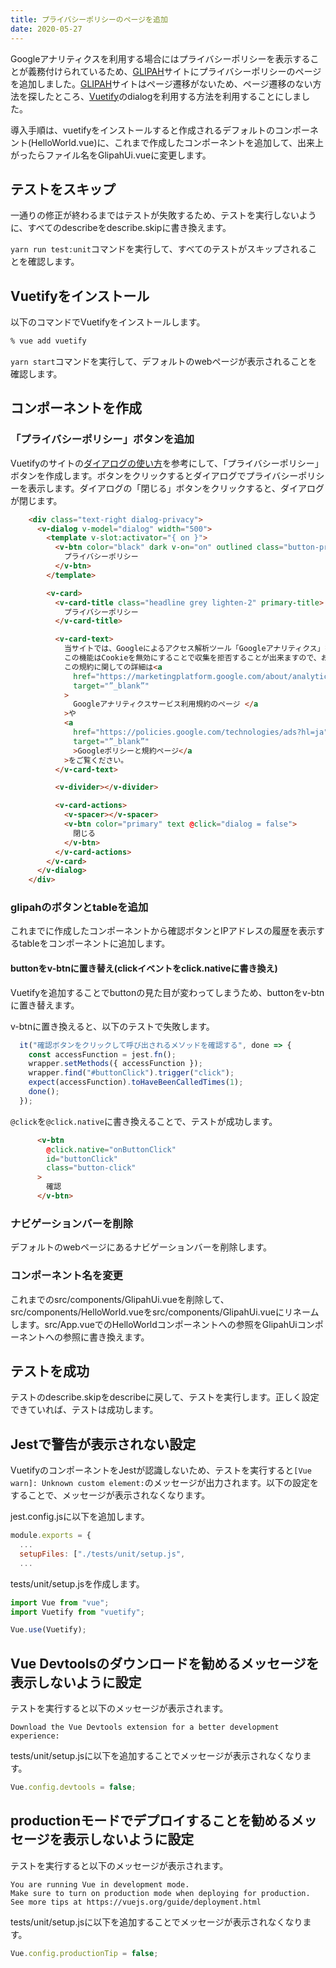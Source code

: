 ```yaml
---
title: プライバシーポリシーのページを追加
date: 2020-05-27
---
```


Googleアナリティクスを利用する場合にはプライバシーポリシーを表示することが義務付けられているため、[GLIPAH](https://glipah.netlify.app/)サイトにプライバシーポリシーのページを追加しました。[GLIPAH](https://glipah.netlify.app/)サイトはページ遷移がないため、ページ遷移のない方法を探したところ、[Vuetify](https://vuetifyjs.com/ja/)のdialogを利用する方法を利用することにしました。

<!--more-->

導入手順は、vuetifyをインストールすると作成されるデフォルトのコンポーネント(HelloWorld.vue)に、これまで作成したコンポーネントを追加して、出来上がったらファイル名をGlipahUi.vueに変更します。

## テストをスキップ

一通りの修正が終わるまではテストが失敗するため、テストを実行しないように、すべてのdescribeをdescribe.skipに書き換えます。

`yarn run test:unit`コマンドを実行して、すべてのテストがスキップされることを確認します。

## Vuetifyをインストール

以下のコマンドでVuetifyをインストールします。

```sh
% vue add vuetify
```

`yarn start`コマンドを実行して、デフォルトのwebページが表示されることを確認します。

## コンポーネントを作成

### 「プライバシーポリシー」ボタンを追加

Vuetifyのサイトの[ダイアログの使い方](https://vuetifyjs.com/ja/components/dialogs/#usage)を参考にして、「プライバシーポリシー」ボタンを作成します。ボタンをクリックするとダイアログでプライバシーポリシーを表示します。ダイアログの「閉じる」ボタンをクリックすると、ダイアログが閉じます。

```html
    <div class="text-right dialog-privacy">
      <v-dialog v-model="dialog" width="500">
        <template v-slot:activator="{ on }">
          <v-btn color="black" dark v-on="on" outlined class="button-privacy">
            プライバシーポリシー
          </v-btn>
        </template>

        <v-card>
          <v-card-title class="headline grey lighten-2" primary-title>
            プライバシーポリシー
          </v-card-title>

          <v-card-text>
            当サイトでは、Googleによるアクセス解析ツール「Googleアナリティクス」を使用しています。このGoogleアナリティクスはデータの収集のためにCookieを使用しています。このデータは匿名で収集されており、個人を特定するものではありません。
            この機能はCookieを無効にすることで収集を拒否することが出来ますので、お使いのブラウザの設定をご確認ください。
            この規約に関しての詳細は<a
              href="https://marketingplatform.google.com/about/analytics/terms/jp/"
              target="”_blank”"
            >
              Googleアナリティクスサービス利用規約のページ </a
            >や
            <a
              href="https://policies.google.com/technologies/ads?hl=ja"
              target="”_blank”"
              >Googleポリシーと規約ページ</a
            >をご覧ください。
          </v-card-text>

          <v-divider></v-divider>

          <v-card-actions>
            <v-spacer></v-spacer>
            <v-btn color="primary" text @click="dialog = false">
              閉じる
            </v-btn>
          </v-card-actions>
        </v-card>
      </v-dialog>
    </div>
```

### glipahのボタンとtableを追加

これまでに作成したコンポーネントから確認ボタンとIPアドレスの履歴を表示するtableをコンポーネントに追加します。

#### buttonをv-btnに置き替え(clickイベントをclick.nativeに書き換え)

Vuetifyを追加することでbuttonの見た目が変わってしまうため、buttonをv-btnに置き替えます。

v-btnに置き換えると、以下のテストで失敗します。

```javascript
  it("確認ボタンをクリックして呼び出されるメソッドを確認する", done => {
    const accessFunction = jest.fn();
    wrapper.setMethods({ accessFunction });
    wrapper.find("#buttonClick").trigger("click");
    expect(accessFunction).toHaveBeenCalledTimes(1);
    done();
  });
```

`@click`を`@click.native`に書き換えることで、テストが成功します。

```html
      <v-btn
        @click.native="onButtonClick"
        id="buttonClick"
        class="button-click"
      >
        確認
      </v-btn>
```

### ナビゲーションバーを削除

デフォルトのwebページにあるナビゲーションバーを削除します。

### コンポーネント名を変更

これまでのsrc/components/GlipahUi.vueを削除して、src/components/HelloWorld.vueをsrc/components/GlipahUi.vueにリネームします。src/App.vueでのHelloWorldコンポーネントへの参照をGlipahUiコンポーネントへの参照に書き換えます。

## テストを成功

テストのdescribe.skipをdescribeに戻して、テストを実行します。正しく設定できていれば、テストは成功します。

## Jestで警告が表示されない設定

VuetifyのコンポーネントをJestが認識しないため、テストを実行すると`[Vue warn]: Unknown custom element:`のメッセージが出力されます。以下の設定をすることで、メッセージが表示されなくなります。

jest.config.jsに以下を追加します。

```javascript
module.exports = {
  ...
  setupFiles: ["./tests/unit/setup.js",
  ...
```

tests/unit/setup.jsを作成します。

```javascript
import Vue from "vue";
import Vuetify from "vuetify";

Vue.use(Vuetify);
```

## Vue Devtoolsのダウンロードを勧めるメッセージを表示しないように設定

テストを実行すると以下のメッセージが表示されます。

```Plain Text
Download the Vue Devtools extension for a better development experience:
```

tests/unit/setup.jsに以下を追加することでメッセージが表示されなくなります。

```javascript
Vue.config.devtools = false;
```

## productionモードでデプロイすることを勧めるメッセージを表示しないように設定

テストを実行すると以下のメッセージが表示されます。

```Plain Text
You are running Vue in development mode.
Make sure to turn on production mode when deploying for production.
See more tips at https://vuejs.org/guide/deployment.html
```

tests/unit/setup.jsに以下を追加することでメッセージが表示されなくなります。

```javascript
Vue.config.productionTip = false;
```
